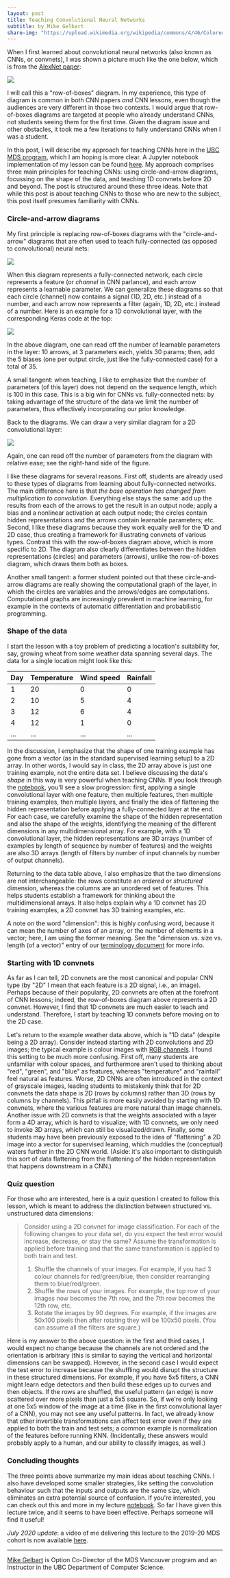 ```yaml
---
layout: post
title: Teaching Convolutional Neural Networks
subtitle: by Mike Gelbart
share-img: "https://upload.wikimedia.org/wikipedia/commons/4/46/Colored_neural_network.svg"
---
```


When I first learned about convolutional neural networks (also known as CNNs, or convnets), I was shown a picture much like the one below, which is from the [AlexNet paper](https://papers.nips.cc/paper/4824-imagenet-classification-with-deep-convolutional-neural-networks.pdf):

![](https://cdn-images-1.medium.com/max/1600/1*qyc21qM0oxWEuRaj-XJKcw.png)

I will call this a "row-of-boxes" diagram. In my experience, this type of diagram is common in both CNN papers _and_ CNN lessons, even though the audiences are very different in those two contexts. I would argue that row-of-boxes diagrams are targeted at people who already understand CNNs, not students seeing them for the first time. Given the diagram issue and other obstacles, it took me a few iterations to fully understand CNNs when I was a student.

In this post, I will describe my approach for teaching CNNs here in the [UBC MDS program](https://masterdatascience.ubc.ca/), which I am hoping is more clear. A Jupyter notebook implementation of my lesson can be found [here](https://github.com/UBC-MDS/DSCI_572_sup-learn-2_public/blob/master/lectures/lecture7.ipynb). My approach comprises three main principles for teaching CNNs: using circle-and-arrow diagrams, focussing on the shape of the data, and teaching 1D convnets before 2D and beyond. The post is structured around these three ideas. Note that while this post is about teaching CNNs to those who are new to the subject, this post itself presumes familiarity with CNNs.

### Circle-and-arrow diagrams

My first principle is replacing row-of-boxes diagrams with the "circle-and-arrow" diagrams that are often used to teach fully-connected (as opposed to convolutional) neural nets:

![](https://upload.wikimedia.org/wikipedia/commons/4/46/Colored_neural_network.svg)

When this diagram represents a fully-connected network, each circle represents a feature (or _channel_ in CNN parlance), and each arrow represents a learnable parameter. We can generalize these diagrams so that each circle (channel) now contains a signal (1D, 2D, etc.) instead of a number, and each arrow now represents a filter (again, 1D, 2D, etc.) instead of a number. Here is an example for a 1D convolutional layer, with the corresponding Keras code at the top:

![](../img/blog/CNN/Conv1D.png)

In the above diagram, one can read off the number of learnable parameters in the layer: 10 arrows, at 3 parameters each, yields 30 params; then, add the 5 biases (one per output circle, just like the fully-connected case) for a total of 35. 

A small tangent: when teaching, I like to emphasize that the number of parameters (of this layer) does not depend on the sequence length, which is 100 in this case. This is a big win for CNNs vs. fully-connected nets: by taking advantage of the structure of the data we limit the number of parameters, thus effectively incorporating our prior knowledge.

Back to the diagrams. We can draw a very similar diagram for a 2D convolutional layer:

![](../img/blog/CNN/Conv2D.png)

Again, one can read off the number of parameters from the diagram with relative ease; see the right-hand side of the figure.

I like these diagrams for several reasons. First off, students are already used to these types of diagrams from learning about fully-connected networks. The main difference here is that _the base operation has changed from multiplication to convolution_. Everything else stays the same: add up the results from each of the arrows to get the result in an output node; apply a bias and a nonlinear activation at each output node; the circles contain hidden representations and the arrows contain learnable parameters; etc. Second, I like these diagrams because they work equally well for the 1D and 2D case, thus creating a framework for illustrating convnets of various types. Contrast this with the row-of-boxes diagram above, which is more specific to 2D. The diagram also clearly differentiates between the hidden representations (circles) and parameters (arrows), unlike the row-of-boxes diagram, which draws them both as boxes.

Another small tangent: a former student pointed out that these circle-and-arrow diagrams are really showing the computational graph of the layer, in which the circles are variables and the arrows/edges are computations. Computational graphs are increasingly prevalent in machine learning, for example in the contexts of automatic differentiation and probabilistic programming.

### Shape of the data

I start the lesson with a toy problem of predicting a location's suitability for, say, growing wheat from some weather data spanning several days. The data for a single location might look like this:

| Day | Temperature | Wind speed | Rainfall |
|-----|-----|---------------|-------|
|  1   | 20  | 0           |   0 |
|  2   | 10  |  5           | 4  |
|  3    | 12  | 6          |  4 |
|  4    |  12 |  1         |  0 |
| ...  | ...  | ... | ... |

In the discussion, I emphasize that the shape of one training example has gone from a vector (as in the standard supervised learning setup) to a 2D array. In other words, I would say in class, the 2D array above is just one training example, not the entire data set. I believe discussing the data's _shape_ in this way is very powerful when teaching CNNs. If you look through the [notebook](https://github.com/UBC-MDS/DSCI_572_sup-learn-2_public/blob/master/lectures/lecture7.ipynb), you'll see a slow progression: first, applying a single convolutional layer with one feature, then multiple features, then multiple training examples, then multiple layers, and finally the idea of flattening the hidden representation before applying a fully-connected layer at the end. For each case, we carefully examine the shape of the hidden representation and also the shape of the weights, identifying the meaning of the different dimensions in any multidimensional array. For example, with a 1D convolutional layer, the hidden representations are 3D arrays (number of examples by length of sequence by number of features) and the weights are also 3D arrays (length of filters by number of input channels by number of output channels).  

Returning to the data table above, I also emphasize that the two dimensions are not interchangeable: the rows constitute an _ordered_ or _structured_ dimension, whereas the columns are an unordered set of features. This helps students establish a framework for thinking about the multidimensional arrays. It also helps explain why a 1D convnet has 2D training examples, a 2D convnet has 3D training examples, etc.

A note on the word "dimension": this is highly confusing word, because it can mean the number of axes of an array, or the number of elements in a vector; here, I am using the former meaning. See the "dimension vs. size vs. length (of a vector)" entry of our [terminology document](https://ubc-mds.github.io/resources_pages/terminology/) for more info.


### Starting with 1D convnets

As far as I can tell, 2D convnets are the most canonical and popular CNN type (by "2D" I mean that each feature is a 2D signal, i.e., an image). Perhaps because of their popularity, 2D convnets are often at the forefront of CNN lessons; indeed, the row-of-boxes diagram above represents a 2D convnet. However, I find that 1D convnets are much easier to teach and understand. Therefore, I start by teaching 1D convnets before moving on to the 2D case. 

Let's return to the example weather data above, which is "1D data" (despite being a 2D array). Consider instead starting with 2D convolutions and 2D images; the typical example is colour images with [RGB channels](https://en.wikipedia.org/wiki/RGB_color_model). I found this setting to be much more confusing. First off, many students are unfamiliar with colour spaces, and furthermore aren't used to thinking about "red", "green", and "blue" as features, whereas "temperature" and "rainfall" feel natural as features. Worse, 2D CNNs are often introduced in the context of grayscale images, leading students to mistakenly think that for 2D convnets the data shape is 2D (rows by columns) rather than 3D (rows by columns by channels). This pitfall is more easily avoided by starting with 1D convnets, where the various features are more natural than image channels. Another issue with 2D convnets is that the weights associated with a layer form a 4D array, which is hard to visualize; with 1D convnets, we only need to invoke 3D arrays, which can still be visualized/drawn. Finally, some students may have been previously exposed to the idea of "flattening" a 2D image into a vector for supervised learning, which muddies the (conceptual) waters further in the 2D CNN world. (Aside: it's also important to distinguish this sort of data flattening from the flattening of the hidden representation that happens downstream in a CNN.) 

### Quiz question

For those who are interested, here is a quiz question I created to follow this lesson, which is meant to address the distinction between structured vs. unstructured data dimensions:

> Consider using a 2D convnet for image classification. For each of the following changes to your data set, do you expect the test error would increase, decrease, or stay the same? Assume the transformation is applied before training and that the same transformation is applied to both train and test. 
> 
> 1. Shuffle the channels of your images. For example, if you had 3 colour channels for red/green/blue, then consider rearranging them to blue/red/green.
> 2. Shuffle the rows of your images. For example, the top row of your images now becomes the 7th row, and the 7th row becomes the 12th row, etc.
> 3. Rotate the images by 90 degrees. For example, if the images are 50x100 pixels then after rotating they will be 100x50 pixels. (You can assume all the filters are square.)

Here is my answer to the above question: in the first and third cases, I would expect no change because the channels are not ordered and the orientation is arbitrary (this is similar to saying the vertical and horizontal dimensions can be swapped). However, in the second case I would expect the test error to increase because the shuffling would disrupt the structure in these structured dimensions. For example, if you have 5x5 filters, a CNN might learn edge detectors and then build these edges up to curves and then objects. If the rows are shuffled, the useful pattern (an edge) is now scattered over more pixels than just a 5x5 square. So, if we're only looking at one 5x5 window of the image at a time (like in the first convolutional layer of a CNN), you may not see any useful patterns. In fact, we already know that other invertible transformations can affect test error even if they are applied to both the train and test sets; a common example is normalization of the features before running KNN. (Incidentally, these answers would probably apply to a human, and our ability to classify images, as well.)

### Concluding thoughts

The three points above summarize my main ideas about teaching CNNs. I also have developed some smaller strategies, like setting the convolution behaviour such that the inputs and outputs are the same size, which eliminates an extra potential source of confusion. If you're interested, you can check out this and more in my lecture [notebook](https://github.com/UBC-MDS/DSCI_572_sup-learn-2_public/blob/master/lectures/lecture7.ipynb). So far I have given this lecture twice, and it seems to have been effective. Perhaps someone will find it useful!

_July 2020 update_: a video of me delivering this lecture to the 2019-20 MDS cohort is now available [here](https://www.youtube.com/watch?v=vfQ8vQHkuic&list=PLWmXHcz_53Q3KLISD8jydKjz41b9iqERC&index=6).

--------

[Mike Gelbart](https://www.mikegelbart.com/) is Option Co-Director of the MDS Vancouver program and an Instructor in the UBC Department of Computer Science.
